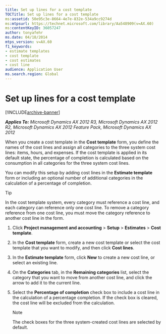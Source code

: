 ```yaml
---
title: Set up lines for a cost template
TOCTitle: Set up lines for a cost template
ms:assetid: 50e95c3e-8664-4e7e-832e-534a9cc9274d
ms:mtpsurl: https://technet.microsoft.com/library/Aa548909(v=AX.60)
ms:contentKeyID: 36057247
author: tonyafehr
ms.date: 04/18/2014
mtps_version: v=AX.60
f1_keywords:
- estimate templates
- cost template
- cost estimates
- cost line
audience: Application User
ms.search.region: Global
---
```


# Set up lines for a cost template 


[!INCLUDE[archive-banner](includes/archive-banner.md)]


_**Applies To:** Microsoft Dynamics AX 2012 R3, Microsoft Dynamics AX 2012 R2, Microsoft Dynamics AX 2012 Feature Pack, Microsoft Dynamics AX 2012_

When you create a cost template in the **Cost template** form, you define the names of the cost lines and assign all categories to the three system cost lines: items, hours, and expenses. If the cost template is applied in its default state, the percentage of completion is calculated based on the consumption in all categories for the three system cost lines.

You can modify this setup by adding cost lines in the **Estimate template** form or including an optional number of additional categories in the calculation of a percentage of completion.


> [!TIP]
> <P>In the cost template system, every category must reference a cost line, and each category can reference only one cost line. To remove a category reference from one cost line, you must move the category reference to another cost line in the form.</P>



1.  Click **Project management and accounting** \> **Setup** \> **Estimates** \> **Cost template**.

2.  In the **Cost template** form, create a new cost template or select the cost template that you want to modify, and then click **Cost lines**.

3.  In the **Estimate template** form, click **New** to create a new cost line, or select an existing line.

4.  On the **Categories** tab, in the **Remaining categories** list, select the category that you want to move from another cost line, and click the arrow to add it to the current line.

5.  Select the **Percentage of completion** check box to include a cost line in the calculation of a percentage completion. If the check box is cleared, the cost line will be excluded from the calculation.
    

    > [!NOTE]
    > <P>The check boxes for the three system-created cost lines are selected by default.</P>


  


